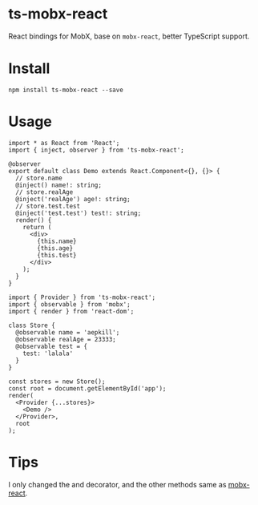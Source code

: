 # ts-mobx-react
React bindings for MobX, base on `mobx-react`, better TypeScript support.

# Install

```shell
npm install ts-mobx-react --save
```

# Usage

```react
import * as React from 'React';
import { inject, observer } from 'ts-mobx-react';

@observer
export default class Demo extends React.Component<{}, {}> {
  // store.name
  @inject() name!: string;
  // store.realAge
  @inject('realAge') age!: string;
  // store.test.test
  @inject('test.test') test!: string;
  render() {
    return (
      <div>
        {this.name}
        {this.age}
        {this.test}
      </div>
    );
  }
}
```

```react
import { Provider } from 'ts-mobx-react';
import { observable } from 'mobx';
import { render } from 'react-dom';

class Store {
  @observable name = 'aepkill';
  @observable realAge = 23333;
  @observable test = {
    test: 'lalala'
  }
}

const stores = new Store();
const root = document.getElementById('app');
render(
  <Provider {...stores}>
    <Demo />
  </Provider>,
  root
);

```



# Tips

I only changed the <observer> and <inject> decorator, and the other methods same as [mobx-react](https://github.com/mobxjs/mobx-react).